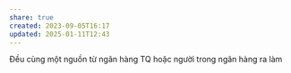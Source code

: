 ```yaml
---
share: true
created: 2023-09-05T16:17
updated: 2025-01-11T12:43
---
```

Đều cùng một nguồn từ ngân hàng TQ hoặc người trong ngân hàng ra làm
